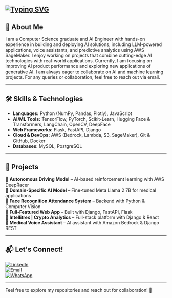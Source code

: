 [![Typing SVG](https://readme-typing-svg.demolab.com?font=Fira+Code&pause=1000&width=435&lines=University+of+the+Punjab;Machine+Learning+%7C+AI+%7C+Data+Science;Ikram+Ullah+Khan)](https://git.io/typing-svg)
---

## 💫 **About Me**
I am a Computer Science graduate and AI Engineer with hands-on experience in building and deploying AI solutions, including LLM-powered applications, voice assistants, and predictive analytics using AWS SageMaker. I enjoy working on projects that combine cutting-edge AI technologies with real-world applications. Currently, I am focusing on improving AI product performance and exploring new applications of generative AI. I am always eager to collaborate on AI and machine learning projects. For any queries or collaboration, feel free to reach out via email. 

---

## 🛠️ **Skills & Technologies**
- **Languages:** Python (NumPy, Pandas, Plotly), JavaScript
- **AI/ML Tools:** TensorFlow, PyTorch, Scikit-Learn, Hugging Face & Transformers, LangChain, OpenCV, DeepFace
- **Web Frameworks:** Flask, FastAPI, Django
- **Cloud & DevOps:** AWS (Bedrock, Lambda, S3, SageMaker), Git & GitHub, Docker
- **Databases:** MySQL, PostgreSQL

---

## 📂 **Projects**
🔹 **Autonomous Driving Model** – AI-based reinforcement learning with AWS DeepRacer  
🔹 **Domain-Specific AI Model** – Fine-tuned Meta Llama 2 7B for medical applications  
🔹 **Face Recognition Attendance System** – Backend with Python & Computer Vision  
🔹 **Full-Featured Web App** – Built with Django, FastAPI, Flask  
🔹 **Intellitrex | Crypto Analytics** – Full-stack platform with Django & React  
🔹 **Medical Voice Assistant** – AI assistant with Amazon Bedrock & Django REST  

 

---

## 📬 **Let's Connect!**
[![LinkedIn](https://img.shields.io/badge/LinkedIn-Ikram-blue?style=flat&logo=linkedin)](https://www.linkedin.com/in/ikramkhan)  
[![Email](https://img.shields.io/badge/Email-developerikram@gmail.com-red?style=flat&logo=gmail)](mailto:developerikram@gmail.com)  
[![WhatsApp](https://img.shields.io/badge/WhatsApp-Chat-green?style=flat&logo=whatsapp)](https://wa.me/923080047065)  

---

Feel free to explore my repositories and reach out for collaboration! 🚀  
